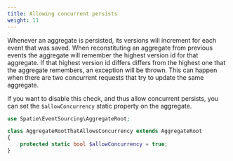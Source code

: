 ```yaml
---
title: Allowing concurrent persists
weight: 11
---
```


Whenever an aggregate is persisted, its versions will increment for each event that was saved. When reconstituting an aggregate from previous events the aggregate will remember the highest version id for that aggregate. If that highest version id differs differs from the highest one that the aggregate remembers, an exception will be thrown. This can happen when there are two concurrent requests that try to update the same aggregate.

If you want to disable this check, and thus allow concurrent persists, you can set the `$allowConcurrency` static property on the aggregate.

```php
use Spatie\EventSourcing\AggregateRoot;

class AggregateRootThatAllowsConcurrency extends AggregateRoot
{
    protected static bool $allowConcurrency = true;
}
```

